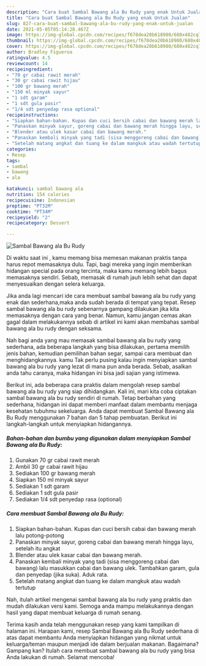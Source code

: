 ```yaml
---
description: "Cara buat Sambal Bawang ala Bu Rudy yang enak Untuk Jualan"
title: "Cara buat Sambal Bawang ala Bu Rudy yang enak Untuk Jualan"
slug: 827-cara-buat-sambal-bawang-ala-bu-rudy-yang-enak-untuk-jualan
date: 2021-05-05T05:14:28.467Z
image: https://img-global.cpcdn.com/recipes/f678dea20b618980/680x482cq70/sambal-bawang-ala-bu-rudy-foto-resep-utama.jpg
thumbnail: https://img-global.cpcdn.com/recipes/f678dea20b618980/680x482cq70/sambal-bawang-ala-bu-rudy-foto-resep-utama.jpg
cover: https://img-global.cpcdn.com/recipes/f678dea20b618980/680x482cq70/sambal-bawang-ala-bu-rudy-foto-resep-utama.jpg
author: Bradley Figueroa
ratingvalue: 4.5
reviewcount: 14
recipeingredient:
- "70 gr cabai rawit merah"
- "30 gr cabai rawit hijau"
- "100 gr bawang merah"
- "150 ml minyak sayur"
- "1 sdt garam"
- "1 sdt gula pasir"
- "1/4 sdt penyedap rasa optional"
recipeinstructions:
- "Siapkan bahan-bahan. Kupas dan cuci bersih cabai dan bawang merah lalu potong-potong"
- "Panaskan minyak sayur, goreng cabai dan bawang merah hingga layu, setelah itu angkat"
- "Blender atau ulek kasar cabai dan bawang merah."
- "Panaskan kembali minyak yang tadi (sisa menggoreng cabai dan bawang) lalu masukkan cabai dan bawang ulek. Tambahkan garam, gula dan penyedap (jika suka). Aduk rata."
- "Setelah matang angkat dan tuang ke dalam mangkuk atau wadah tertutup"
categories:
- Resep
tags:
- sambal
- bawang
- ala

katakunci: sambal bawang ala 
nutrition: 154 calories
recipecuisine: Indonesian
preptime: "PT32M"
cooktime: "PT34M"
recipeyield: "2"
recipecategory: Dessert

---
```



![Sambal Bawang ala Bu Rudy](https://img-global.cpcdn.com/recipes/f678dea20b618980/680x482cq70/sambal-bawang-ala-bu-rudy-foto-resep-utama.jpg)

Di waktu  saat ini , kamu memang bisa memesan makanan praktis tanpa harus repot memasaknya dulu. Tapi, bagi mereka yang ingin memberikan hidangan special pada orang tercinta, maka kamu memang lebih bagus memasaknya sendiri. Sebab, memasak di rumah jauh lebih sehat dan dapat menyesuaikan dengan selera keluarga.

Jika anda lagi mencari ide cara membuat sambal bawang ala bu rudy yang enak dan sederhana,maka anda sudah berada di tempat yang tepat. Resep sambal bawang ala bu rudy  sebenarnya gampang dilakukan jika kita memasaknya dengan cara yang benar. Namun, kamu jangan cemas akan gagal dalam melakukannya 
sebab di artikel ini kami akan membahas sambal bawang ala bu rudy dengan seksama.  



Nah bagi anda yang mau memasak sambal bawang ala bu rudy yang sederhana, ada beberapa langkah yang bisa dilakukan, pertama memilih jenis bahan, kemudian pemilihan bahan segar, sampai cara membuat dan menghidangkannya. kamu Tak perlu pusing kalau ingin menyiapkan sambal bawang ala bu rudy yang lezat di mana pun anda berada. Sebab, asalkan anda  tahu caranya, maka hidangan ini bisa jadi sajian yang istimewa.

Berikut ini, ada beberapa cara praktis  dalam mengolah resep sambal bawang ala bu rudy yang siap dihidangkan. Kali ini, mari kita coba ciptakan sambal bawang ala bu rudy sendiri di rumah. Tetap berbahan yang sederhana, hidangan ini dapat memberi manfaat dalam membantu menjaga kesehatan tubuhmu sekeluarga. Anda dapat membuat Sambal Bawang ala Bu Rudy menggunakan 7 bahan dan 5 tahap pembuatan. Berikut ini langkah-langkah untuk menyiapkan hidangannya.

<!--inarticleads1-->

##### Bahan-bahan dan bumbu yang digunakan dalam menyiapkan Sambal Bawang ala Bu Rudy:

1. Gunakan 70 gr cabai rawit merah
1. Ambil 30 gr cabai rawit hijau
1. Sediakan 100 gr bawang merah
1. Siapkan 150 ml minyak sayur
1. Sediakan 1 sdt garam
1. Sediakan 1 sdt gula pasir
1. Sediakan 1/4 sdt penyedap rasa (optional)




<!--inarticleads2-->

##### Cara membuat Sambal Bawang ala Bu Rudy:

1. Siapkan bahan-bahan. Kupas dan cuci bersih cabai dan bawang merah lalu potong-potong
1. Panaskan minyak sayur, goreng cabai dan bawang merah hingga layu, setelah itu angkat
1. Blender atau ulek kasar cabai dan bawang merah.
1. Panaskan kembali minyak yang tadi (sisa menggoreng cabai dan bawang) lalu masukkan cabai dan bawang ulek. Tambahkan garam, gula dan penyedap (jika suka). Aduk rata.
1. Setelah matang angkat dan tuang ke dalam mangkuk atau wadah tertutup




Nah, itulah artikel mengenai  sambal bawang ala bu rudy  yang praktis dan mudah dilakukan versi kami. Semoga anda mampu melakukannya dengan hasil yang dapat membuat keluarga di rumah senang. 

Terima kasih anda telah menggunakan resep yang kami tampilkan di halaman ini. Harapan kami, resep  Sambal Bawang ala Bu Rudy sederhana di atas dapat membantu Anda menyiapkan hidangan yang nikmat untuk keluarga/teman maupun menjadi ide dalam berjualan makanan. Bagaimana? Gampang kan? Itulah cara membuat sambal bawang ala bu rudy yang bisa Anda lakukan di rumah. Selamat mencoba!

